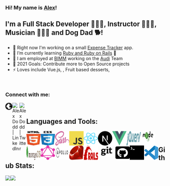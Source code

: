 ### Hi! My name is [Alex][website]!

## I'm a Full Stack Developer 👨🏻‍💻, Instructor 👨🏻‍🏫, Musician 👨🏻‍🎤 and Dog Dad 🐕!

- 🚧 Right now I'm working on a small [Expense Tracker](https://github.com/helloalexdodd/full-stack-expense-tracker) app.
- 🌱 I’m currently learning [Ruby and Ruby on Rails](https://github.com/helloalexdodd/hello-alex-blog) 💎
- 🔭 I am employed at [BIMM](https://bimm.com/) working on the [Audi](https://www.audi.ca/ca/web/en/new-cars.html) Team
- 🥅 2021 Goals: Contribute more to Open Source projects
- ⚡ Loves include Vue.js, , Fruit based desserts,

<br/>

### Connect with me:

[<img align="left" alt="alexdodd.com" width="22px" src="https://raw.githubusercontent.com/iconic/open-iconic/master/svg/globe.svg" />][website]
[<img align="left" alt="Alex Dodd | LinkedIn" width="22px" src="https://cdn.jsdelivr.net/npm/simple-icons@v3/icons/linkedin.svg" />][linkedin]
[<img align="left" alt="Alex Dodd | Twitter" width="22px" src="https://cdn.jsdelivr.net/npm/simple-icons@v3/icons/twitter.svg" />][twitter]

<br/>

## Languages and Tools:

<img width="45px" height="45px" align="left" src="./icons/html5.svg" alt="HTML5">
<img width="45px" height="45px" align="left" src="./icons/css3.svg" alt="CSS3">
<img width="45px" height="45px" align="left" src="./icons/sass.svg" alt="SCSS">
<img width="45px" height="45px" align="left" src="./icons/js.svg" alt="JavaScript">
<img width="45px" height="45px" align="left" src="./icons/react.svg" alt="React.js">
<img width="45px" height="45px" align="left" src="./icons/nextjs.svg" alt="Next.js">
<img width="45px" height="45px" align="left" src="./icons/vuejs.svg" alt="Vue.js">
<img width="45px" height="45px" align="left" src="./icons/jquery.svg" alt="jQuery">
<img width="45px" height="45px" align="left" src="./icons/node.svg" alt="Node.js">
<img width="45px" height="45px" align="left" src="./icons/mongodb.svg" alt="MongoDB">
<img width="45px" height="45px" align="left" src="./icons/graphql.svg" alt="HTML5">
<img width="45px" height="45px" align="left" src="./icons/apollo.svg" alt="HTML5">
<img width="45px" height="45px" align="left" src="./icons/ruby.svg" alt="HTML5">
<img width="45px" height="45px" align="left" src="./icons/rails.svg" alt="HTML5">
<img width="35px" height="35px" style="margin: 0 10px;" align="left" src="./icons/git.svg" alt="git">
<img width="45px" height="45px" align="left" src="./icons/github.svg" alt="GitHub">
<img width="45px" height="45px" align="left" src="./icons/terminal.svg" alt="terminal">
<img width="45px" height="45px" align="left" src="./icons/visual-studio-code.svg" alt="Visual Studio Code">

<br />

## Github Stats:

<div align="center">
  <div style="display: flex;">
    <img src="https://github-readme-stats.vercel.app/api?username=helloalexdodd&count_private=true&show_icons=true&hide=stars,issues" style="vertical-align: top;" />
    <img src="https://github-readme-stats.vercel.app/api/top-langs/?username=helloalexdodd&langs_count=5&layout=compact" />
  </div>
</div>

[website]: https://alexdodd.ca
[linkedin]: https://linkedin.com/in/helloalexdodd
[twitter]: https://twitter.com/helloalexdodd
